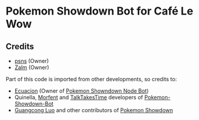 ﻿Pokemon Showdown Bot for Café Le Wow
====================

Credits
-----------

 - [psns](https://github.com/psnsVGC) (Owner)
 - [Zalm](https://github.com/ateck5) (Owner)

Part of this code is imported from other developments, so credits to:
		
- [Ecuacion](https://github.com/Ecuacion) (Owner of [Pokemon Showndown Node Bot](https://github.com/Ecuacion/Pokemon-Showdown-Node-Bot))
 - Quinella, [Morfent](https://github.com/Morfent) and [TalkTakesTime](https://github.com/TalkTakesTime) developers of [Pokemon-Showdown-Bot](https://github.com/TalkTakesTime/Pokemon-Showdown-Bot)
 - [Guangcong Luo](https://github.com/Zarel) and other contributors of [Pokemon Showdown](https://github.com/Zarel/Pokemon-Showdown)
